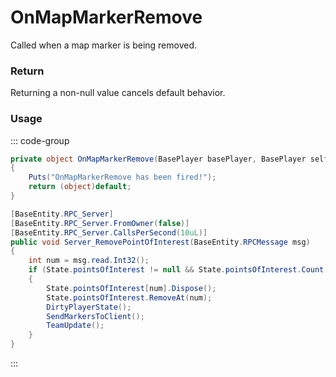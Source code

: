# OnMapMarkerRemove
<Badge type="info" text="Player"/>[<Badge type="danger" text="Carbon Compatible"/>](https://github.com/CarbonCommunity/Carbon)[<Badge type="warning" text="Oxide Compatible"/>](https://github.com/OxideMod/Oxide.Rust)
Called when a map marker is being removed.

### Return
Returning a non-null value cancels default behavior.

### Usage
::: code-group
```csharp [Example]
private object OnMapMarkerRemove(BasePlayer basePlayer, BasePlayer self1, int local0)
{
	Puts("OnMapMarkerRemove has been fired!");
	return (object)default;
}
```
```csharp [Source — Assembly-CSharp @ BasePlayer]
[BaseEntity.RPC_Server]
[BaseEntity.RPC_Server.FromOwner(false)]
[BaseEntity.RPC_Server.CallsPerSecond(10uL)]
public void Server_RemovePointOfInterest(BaseEntity.RPCMessage msg)
{
	int num = msg.read.Int32();
	if (State.pointsOfInterest != null && State.pointsOfInterest.Count > num && num >= 0)
	{
		State.pointsOfInterest[num].Dispose();
		State.pointsOfInterest.RemoveAt(num);
		DirtyPlayerState();
		SendMarkersToClient();
		TeamUpdate();
	}
}

```
:::
